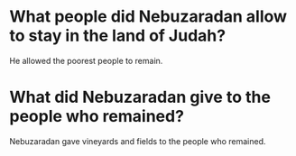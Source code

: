 # What people did Nebuzaradan allow to stay in the land of Judah?

He allowed the poorest people to remain.

# What did Nebuzaradan give to the people who remained?

Nebuzaradan gave vineyards and fields to the people who remained.
